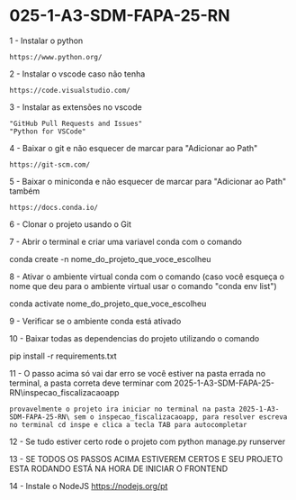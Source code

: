 # 025-1-A3-SDM-FAPA-25-RN

1 - Instalar o python

```
https://www.python.org/
```

2 - Instalar o vscode caso não tenha

```
https://code.visualstudio.com/
```

3 - Instalar as extensões no vscode

```
"GitHub Pull Requests and Issues"
"Python for VSCode"
```

4 - Baixar o git e não esquecer de marcar para "Adicionar ao Path"

```
https://git-scm.com/
```

5 - Baixar o miniconda e não esquecer de marcar para "Adicionar ao Path" também

```
https://docs.conda.io/
```

6 - Clonar o projeto usando o Git

7 - Abrir o terminal e criar uma variavel conda com o comando

conda create -n nome_do_projeto_que_voce_escolheu

8 - Ativar o ambiente virtual conda com o comando (caso você esqueça o nome que deu para o ambiente virtual usar o comando "conda env list")

conda activate nome_do_projeto_que_voce_escolheu

9 - Verificar se o ambiente conda está ativado

10 - Baixar todas as dependencias do projeto utilizando o comando

pip install -r requirements.txt

11 - O passo acima só vai dar erro se você estiver na pasta errada no terminal, a pasta correta deve terminar com 2025-1-A3-SDM-FAPA-25-RN\inspecao_fiscalizacaoapp

    provavelmente o projeto ira iniciar no terminal na pasta 2025-1-A3-SDM-FAPA-25-RN\ sem o inspecao_fiscalizacaoapp, para resolver escreva no terminal cd inspe e clica a tecla TAB para autocompletar

12 - Se tudo estiver certo rode o projeto com python manage.py runserver

13 - SE TODOS OS PASSOS ACIMA ESTIVEREM CERTOS E SEU PROJETO ESTA RODANDO ESTÁ NA HORA DE INICIAR O FRONTEND

14 - Instale o NodeJS https://nodejs.org/pt
